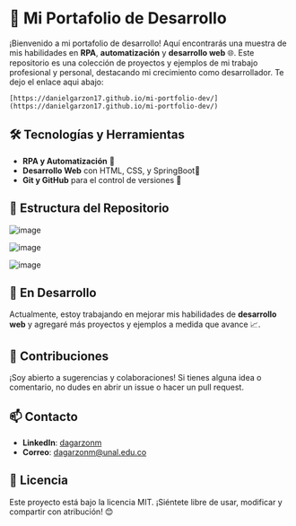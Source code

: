 # 🚀 Mi Portafolio de Desarrollo

¡Bienvenido a mi portafolio de desarrollo! Aquí encontrarás una muestra de mis habilidades en **RPA**, **automatización** y **desarrollo web** 🌐. Este repositorio es una colección de proyectos y ejemplos de mi trabajo profesional y personal, destacando mi crecimiento como desarrollador. Te dejo el enlace aqui abajo:

```[https://danielgarzon17.github.io/mi-portfolio-dev/](https://danielgarzon17.github.io/mi-portfolio-dev/)```

## 🛠️ Tecnologías y Herramientas
- **RPA y Automatización** 🤖
- **Desarrollo Web** con HTML, CSS, y SpringBoot🍃
- **Git y GitHub** para el control de versiones 📂

## 📂 Estructura del Repositorio
![image](https://github.com/user-attachments/assets/e938b2dc-2c45-41f3-b386-c97f31dfcec6)

![image](https://github.com/user-attachments/assets/16153275-8f8d-4ca3-a1f7-65f52cb0bef4)

![image](https://github.com/user-attachments/assets/c53e3f52-ab6f-49ac-9dfd-ac72d448160a)


## 🚧 En Desarrollo
Actualmente, estoy trabajando en mejorar mis habilidades de **desarrollo web** y agregaré más proyectos y ejemplos a medida que avance 📈.

## 🤝 Contribuciones
¡Soy abierto a sugerencias y colaboraciones! Si tienes alguna idea o comentario, no dudes en abrir un issue o hacer un pull request.

## 📫 Contacto
- **LinkedIn**: [dagarzonm](https://www.linkedin.com/in/dagarzonm/)
- **Correo**: [dagarzonm@unal.edu.co](mailto:dagarzonmo@unal.edu.co)

## 📜 Licencia
Este proyecto está bajo la licencia MIT. ¡Siéntete libre de usar, modificar y compartir con atribución! 😊
